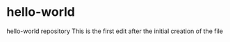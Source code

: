 # hello-world
hello-world repository
This is the first edit after the initial creation of the file 
